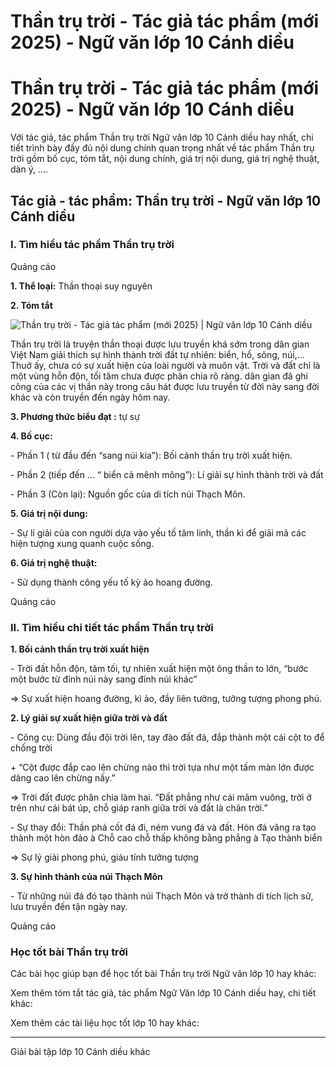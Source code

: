 # Thần trụ trời - Tác giả tác phẩm (mới 2025) - Ngữ văn lớp 10 Cánh diều

# Thần trụ trời - Tác giả tác phẩm (mới 2025) - Ngữ văn lớp 10 Cánh diều

Với tác giả, tác phẩm Thần trụ trời Ngữ văn lớp 10 Cánh diều hay nhất, chi tiết trình bày đầy đủ nội dung chính quan trọng nhất về tác phẩm Thần trụ trời gồm bố cục, tóm tắt, nội dung chính, giá trị nội dung, giá trị nghệ thuật, dàn ý, ....

## Tác giả - tác phẩm: Thần trụ trời - Ngữ văn lớp 10 Cánh diều

### **I. Tìm hiểu tác phẩm Thần trụ trời**

Quảng cáo

**1\. Thể loại:** Thần thoại suy nguyên

**2\. Tóm tắt**

![Thần trụ trời - Tác giả tác phẩm \(mới 2025\) | Ngữ văn lớp 10 Cánh diều](https://vietjack.com/soan-van-lop-10-cd/images/tac-gia-tac-pham-than-tru-troi.PNG)

Thần trụ trời là truyện thần thoại được lưu truyền khá sớm trong dân gian Việt Nam giải thích sự hình thành trời đất tự nhiên: biển, hồ, sông, núi,… Thuở ấy, chưa có sự xuất hiện của loài người và muôn vật. Trời và đất chỉ là một vùng hỗn độn, tối tăm chưa được phân chia rõ ràng. dân gian đã ghi công của các vị thần này trong câu hát được lưu truyền từ đời này sang đời khác và còn truyền đến ngày hôm nay.

**3\. Phương thức biểu đạt :** tự sự

**4\. Bố cục:**

\- Phần 1 ( từ đầu đến “sang núi kia”): Bối cảnh thần trụ trời xuất hiện.

\- Phần 2 (tiếp đến ... “ biển cả mênh mông”): Lí giải sự hình thành trời và đất

\- Phần 3 (Còn lại): Nguồn gốc của di tích núi Thạch Môn.

**5\. Giá trị nội dung:**

\- Sự lí giải của con người dựa vào yếu tố tâm linh, thần kì để giải mã các hiện tượng xung quanh cuộc sống.

**6\. Giá trị nghệ thuật:**

\- Sử dụng thành công yếu tố kỳ ảo hoang đường.

Quảng cáo

### **II. Tìm hiểu chi tiết tác phẩm Thần trụ trời**

**1\. Bối cảnh thần trụ trời xuất hiện**

\- Trời đất hỗn độn, tăm tối, tự nhiên xuất hiện một ông thần to lớn, “bước một bước từ đỉnh núi này sang đỉnh núi khác”

=> Sự xuất hiện hoang đường, kì ảo, đầy liên tưởng, tưởng tượng phong phú.

**2\. Lý giải sự xuất hiện giữa trời và đất**

\- Công cụ: Dùng đầu đội trời lên, tay đào đất đá, đắp thành một cái cột to để chống trời

\+ “Cột được đắp cao lên chừng nào thì trời tựa như một tấm màn lớn được dâng cao lên chừng nấy.”

=> Trời đất được phân chia làm hai. “Đất phẳng như cái mâm vuông, trời ở trên như cái bát úp, chỗ giáp ranh giữa trời và đất là chân trời.”

\- Sự thay đổi: Thần phá cốt đá đi, ném vung đá và đất. Hòn đá văng ra tạo thành một hòn đảo à Chỗ cao chỗ thấp không bằng phẳng à Tạo thành biển

=> Sự lý giải phong phú, giáu tính tưởng tượng

**3\. Sự hình thành của núi Thạch Môn**

\- Từ những núi đá đó tạo thành núi Thạch Môn và trở thành di tích lịch sử, lưu truyền đến tận ngày nay.

Quảng cáo

### **Học tốt bài Thần trụ trời**

Các bài học giúp bạn để học tốt bài Thần trụ trời Ngữ văn lớp 10 hay khác:

Xem thêm tóm tắt tác giả, tác phẩm Ngữ Văn lớp 10 Cánh diều hay, chi tiết khác:

Xem thêm các tài liệu học tốt lớp 10 hay khác:

* * *

Giải bài tập lớp 10 Cánh diều khác
